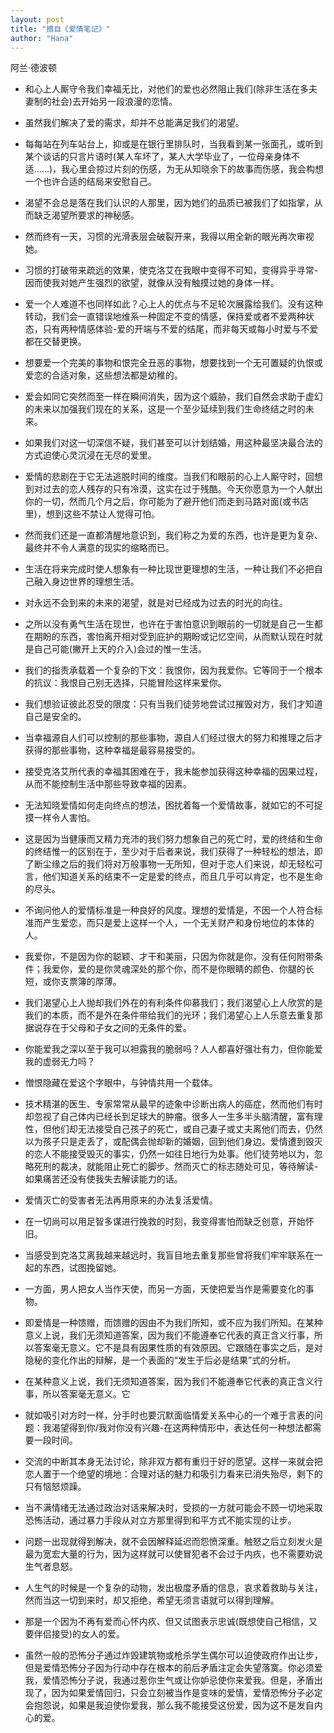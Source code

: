 ```yaml
---
layout: post
title: "摘自《爱情笔记》"
author: "Hana"
---
```



阿兰·德波顿

* 和心上人厮守令我们幸福无比，对他们的爱也必然阻止我们(除非生活在多夫妻制的社会)去开始另一段浪漫的恋情。

* 虽然我们解决了爱的需求，却并不总能满足我们的渴望。

* 每每站在列车站台上，抑或是在银行里排队时，当我看到某一张面孔，或听到某个谈话的只言片语时(某人车坏了，某人大学毕业了，一位母亲身体不适……)，我心里会掠过片刻的伤感，为无从知晓余下的故事而伤感，我会构想一个也许合适的结局来安慰自己。

* 渴望不会总是落在我们认识的人那里，因为她们的品质已被我们了如指掌，从而缺乏渴望所要求的神秘感。

* 然而终有一天，习惯的光滑表层会破裂开来，我得以用全新的眼光再次审视她。

* 习惯的打破带来疏远的效果，使克洛艾在我眼中变得不可知，变得异乎寻常-因而使我对她产生强烈的欲望，就像从没有触摸过她的身体一样。

* 爱一个人难道不也同样如此？心上人的优点与不足轮次展露给我们。没有这种转动，我们会一直错误地维系一种固定不变的情感，保持爱或者不爱两种状态，只有两种情感体验-爱的开端与不爱的结尾，而非每天或每小时爱与不爱都在交替更换。

* 想要爱一个完美的事物和恨完全丑恶的事物，想要找到一个无可置疑的仇恨或爱恋的合适对象，这些想法都是幼稚的。

* 爱会如同它突然而至一样在瞬间消失，因为这个威胁，我们自然会求助于虚幻的未来以加强我们现在的关系，这是一个至少延续到我们生命终结之时的未来。

* 如果我们对这一切深信不疑，我们甚至可以计划结婚，用这种最坚决最合法的方式迫使心灵沉浸在无尽的爱里。

* 爱情的悲剧在于它无法逃脱时间的维度。当我们和眼前的心上人厮守时，回想到对过去的恋人残存的只有冷漠，这实在过于残酷。今天你愿意为一个人献出你的一切，然而几个月之后，你可能为了避开他们而走到马路对面(或书店里)，想到这些不禁让人觉得可怕。

* 然而我们还是一直都清醒地意识到，我们称之为爱的东西，也许是更为复杂、最终并不令人满意的现实的缩略而已。

* 生活在将来完成时使人想象有一种比现世更理想的生活，一种让我们不必把自己融入身边世界的理想生活。

* 对永远不会到来的未来的渴望，就是对已经成为过去的时光的向往。

* 之所以没有勇气生活在现世，也许在于害怕意识到眼前的一切就是自己一生都在期盼的东西，害怕离开相对受到庇护的期盼或记忆空间，从而默认现在时就是自己可能(撇开上天的介入)会过的惟一生活。

* 我们的指责承载着一个复杂的下文：我恨你，因为我爱你。它等同于一个根本的抗议：我恨自己别无选择，只能冒险这样来爱你。

* 我们想验证彼此忍受的限度：只有当我们徒劳地尝试过摧毁对方，我们才知道自己是安全的。

* 当幸福源自人们可以控制的那些事物，源自人们经过很大的努力和推理之后才获得的那些事物，这种幸福是最容易接受的。

* 接受克洛艾所代表的幸福其困难在于，我未能参加获得这种幸福的因果过程，从而不能控制生活中那些导致幸福的因素。

* 无法知晓爱情如何走向终点的想法，困扰着每一个爱情故事，就如它的不可捉摸一样令人害怕。

* 这是因为当健康而又精力充沛的我们努力想象自己的死亡时，爱的终结和生命的终结惟一的区别在于，至少对于后者来说，我们获得了一种轻松的想法，即了断尘缘之后的我们将对万般事物一无所知，但对于恋人们来说，却无轻松可言，他们知道关系的结束不一定是爱的终点，而且几乎可以肯定，也不是生命的尽头。

* 不询问他人的爱情标准是一种良好的风度。理想的爱情是，不因一个人符合标准而产生爱恋，而只是爱上这样一个人，一个无关财产和身份地位的本体的人。

* 我爱你，不是因为你的聪颖、才干和美丽，只因为你就是你，没有任何附带条件；我爱你，爱的是你灵魂深处的那个你，而不是你眼睛的颜色、你腿的长短，或你支票簿的厚薄。

* 我们渴望心上人抛却我们外在的有利条件仰慕我们；我们渴望心上人欣赏的是我们的本质，而不是外在条件带给我们的光环；我们渴望心上人乐意去重复那据说存在于父母和子女之间的无条件的爱。

* 你能爱我之深以至于我可以袒露我的脆弱吗？人人都喜好强壮有力，但你能爱我的虚弱无力吗？

* 憎恨隐藏在爱这个字眼中，与钟情共用一个载体。

* 技术精湛的医生、专家常常从最早的迹象中诊断出病人的癌症，然而他们有时却忽视了自己体内已经长到足球大的肿瘤。很多人一生多半头脑清醒，富有理性，但他们却无法接受自己孩子的死亡，或自己妻子或丈夫离他们而去，仍然以为孩子只是走丢了，或配偶会抛却新的婚姻，回到他们身边。爱情遭到毁灭的恋人不能接受毁灭的事实，仍然一如往日地行为处事。他们徒劳地以为，忽略死刑的裁决，就能阻止死亡的脚步。然而灭亡的标志随处可见，等待解读-如果痛苦还没有使我失去解读能力的话。

* 爱情灭亡的受害者无法再用原来的办法复活爱情。

* 在一切尚可以用足智多谋进行挽救的时刻，我变得害怕而缺乏创意，开始怀旧。

* 当感受到克洛艾离我越来越远时，我盲目地去重复那些曾将我们牢牢联系在一起的东西，试图挽留她。

* 一方面，男人把女人当作天使，而另一方面，天使把爱当作是需要变化的事物。

* 即爱情是一种馈赠，而馈赠的因由不为我们所知，或不应为我们所知。在某种意义上说，我们无须知道答案，因为我们不能遵奉它代表的真正含义行事，所以答案毫无意义。它不是具有因果性质的有效原因。它跟随在事实之后，是对隐秘的变化作出的辩解，是一个表面的“发生于后必是结果”式的分析。

* 在某种意义上说，我们无须知道答案，因为我们不能遵奉它代表的真正含义行事，所以答案毫无意义。它

* 就如吸引对方时一样，分手时也要沉默面临情爱关系中心的一个难于言表的问题：我渴望得到你/我对你没有兴趣-在这两种情形中，表达任何一种想法都需要一段时间。

* 交流的中断其本身无法讨论，除非双方都有重归于好的愿望。这样一来就会把恋人置于一个绝望的境地：合理对话的魅力和吸引力看来已消失殆尽，剩下的只有恼怒烦躁。

* 当不满情绪无法通过政治对话来解决时，受损的一方就可能会不顾一切地采取恐怖活动，通过暴力手段从对立方那里得到和平方式不能实现的让步。

* 问题一出现就得到解决，就不会因解释延迟而怨愤深重。触怒之后立刻发火是最为宽宏大量的行为，因为这样就可以使冒犯者不会过于内疚，也不需要劝说生气者息怒。

* 人生气的时候是一个复杂的动物，发出极度矛盾的信息，哀求着救助与关注，然而当这一切到来时，却又拒绝，希望无须言语就可以得到理解。

* 那是一个因为不再有爱而心怀内疚、但又试图表示忠诚(既想使自己相信，又要伴侣接受)的女人的爱。

* 虽然一般的恐怖分子通过炸毁建筑物或枪杀学生偶尔可以迫使政府作出让步，但是爱情恐怖分子因为行动中存在根本的前后矛盾注定会失望落寞。你必须爱我，爱情恐怖分子说，我通过惹你生气或让你妒忌使你来爱我。但是，矛盾出现了，因为如果爱情回归，只会立刻被当作是变味的爱情，爱情恐怖分子必定会抱怨说，如果是我迫使你爱我，那么我不能接受这份爱，因为这不是发自内心的爱。

